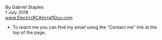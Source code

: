 By Gabriel Staples  
1 July 2018  
www.ElectricRCAircraftGuy.com  
- To reach me you can find my email using the "Contact me" link at the top of the page.  



